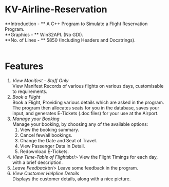 # KV-Airline-Reservation
**Introduction - ** A C++ Program to Simulate a Flight Reservation Program. <br/>
**Graphics     - ** Win32API. (No GDI).<br/>
**No. of Lines - ** 5850 (Including Headers and Docstrings).<br/><br/>
# Features 
1. *View Manifest - Staff Only*<br/>
   View Manifest Records of various flights on various days, customisable to requirements.
1. *Book a Flight*<br/>
   Book a Flight, Providing various details which are asked in the program. The program then allocates seats for you in the database, saves your input, and generates E-Tickets (.doc files) for your use at the Airport.
1. *Manage your Booking*<br/>
   Manage your booking, by choosing any of the available options:
      1. View the booking summary.
      1. Cancel few/all bookings.
      1. Change the Date and Seat of Travel.
      1. View Passenger Data in Detail.
      1. Redownload E-Tickets.
1. *View Time-Table of Flights*br/>
   View the Flight Timings for each day, with a brief description.
1. *Leave Feedback*br/>
   Leave some feedback in the program.
1. *View Customer Helpline Details*<br/>
   Displays the customer details, along with a nice picture.
